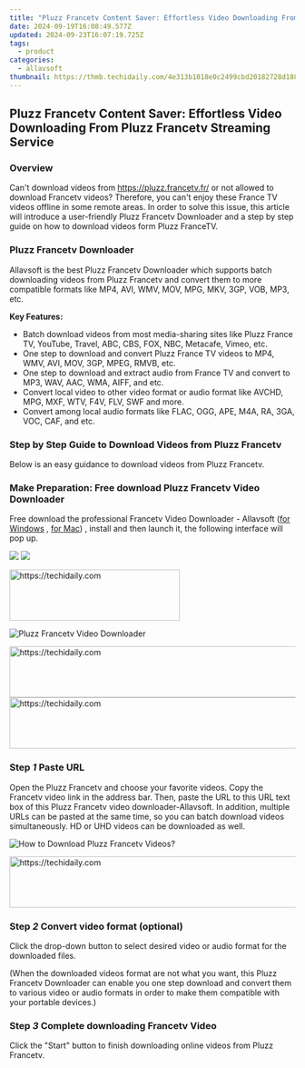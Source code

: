 ```yaml
---
title: "Pluzz Francetv Content Saver: Effortless Video Downloading From Pluzz Francetv Streaming Service"
date: 2024-09-19T16:08:49.577Z
updated: 2024-09-23T16:07:19.725Z
tags:
  - product
categories:
  - allavsoft
thumbnail: https://thmb.techidaily.com/4e313b1018e0c2499cbd20182728d1887cb747f9b7e2192f6f1e12c2015f85ae.jpg
---
```


## Pluzz Francetv Content Saver: Effortless Video Downloading From Pluzz Francetv Streaming Service

### Overview

Can't download videos from <https://pluzz.francetv.fr/> or not allowed to download Francetv videos? Therefore, you can't enjoy these France TV videos offline in some remote areas. In order to solve this issue, this article will introduce a user-friendly Pluzz Francetv Downloader and a step by step guide on how to download videos form Pluzz FranceTV.

### Pluzz Francetv Downloader

Allavsoft is the best Pluzz Francetv Downloader which supports batch downloading videos from Pluzz Francetv and convert them to more compatible formats like MP4, AVI, WMV, MOV, MPG, MKV, 3GP, VOB, MP3, etc.

**Key Features:**

* Batch download videos from most media-sharing sites like Pluzz France TV, YouTube, Travel, ABC, CBS, FOX, NBC, Metacafe, Vimeo, etc.
* One step to download and convert Pluzz France TV videos to MP4, WMV, AVI, MOV, 3GP, MPEG, RMVB, etc.
* One step to download and extract audio from France TV and convert to MP3, WAV, AAC, WMA, AIFF, and etc.
* Convert local video to other video format or audio format like AVCHD, MPG, MXF, WTV, F4V, FLV, SWF and more.
* Convert among local audio formats like FLAC, OGG, APE, M4A, RA, 3GA, VOC, CAF, and etc.

### Step by Step Guide to Download Videos from Pluzz Francetv

Below is an easy guidance to download videos from Pluzz Francetv.

### Make Preparation: Free download Pluzz Francetv Video Downloader

Free download the professional Francetv Video Downloader - Allavsoft ([for Windows](https://tools.techidaily.com/allavsoft/products/) , [for Mac](https://tools.techidaily.com/allavsoft/products/)) , install and then launch it, the following interface will pop up.

[![](https://www.allavsoft.com/how-to/../images/how-to/free-download-win.jpg)](https://tools.techidaily.com/allavsoft/products/) [![](https://www.allavsoft.com/how-to/../images/how-to/free-download-mac.jpg)](https://tools.techidaily.com/allavsoft/products/)

<!-- affiliate ads begin -->
<a href="https://aligracehair.sjv.io/c/5597632/1938677/19272" target="_top" id="1938677">
  <img src="//a.impactradius-go.com/display-ad/19272-1938677" border="0" alt="https://techidaily.com" width="300" height="90"/>
</a>
<img height="0" width="0" src="https://aligracehair.sjv.io/i/5597632/1938677/19272" style="position:absolute;visibility:hidden;" border="0" />
<!-- affiliate ads end -->

![Pluzz Francetv Video Downloader](https://www.allavsoft.com/how-to/../images/allavsoft/screen-shot-600.jpg)

<!-- affiliate ads begin -->
<a href="https://appsumo.8odi.net/c/5597632/2118305/7443" target="_top" id="2118305">
  <img src="//a.impactradius-go.com/display-ad/7443-2118305" border="0" alt="https://techidaily.com" width="728" height="90"/>
</a>
<img height="0" width="0" src="https://appsumo.8odi.net/i/5597632/2118305/7443" style="position:absolute;visibility:hidden;" border="0" />
<!-- affiliate ads end -->

<!-- affiliate ads begin -->
<a href="https://imp.i357552.net/c/5597632/999558/11832" target="_top" id="999558">
  <img src="//a.impactradius-go.com/display-ad/11832-999558" border="0" alt="https://techidaily.com" width="728" height="90"/>
</a>
<img height="0" width="0" src="https://imp.i357552.net/i/5597632/999558/11832" style="position:absolute;visibility:hidden;" border="0" />
<!-- affiliate ads end -->

### Step _1_ Paste URL

Open the Pluzz Francetv and choose your favorite videos. Copy the Francetv video link in the address bar. Then, paste the URL to this URL text box of this Pluzz Francetv video downloader-Allavsoft. In addition, multiple URLs can be pasted at the same time, so you can batch download videos simultaneously. HD or UHD videos can be downloaded as well.

![How to Download Pluzz Francetv Videos?](https://www.allavsoft.com/how-to/../images/how-to/download-pluzz-francetv-videos/download-pluzz-francetv-videos.jpg)

<!-- affiliate ads begin -->
<a href="https://ephamedtechinc.pxf.io/c/5597632/2137201/26400" target="_top" id="2137201">
  <img src="//a.impactradius-go.com/display-ad/26400-2137201" border="0" alt="https://techidaily.com" width="728" height="90"/>
</a>
<img height="0" width="0" src="https://ephamedtechinc.pxf.io/i/5597632/2137201/26400" style="position:absolute;visibility:hidden;" border="0" />
<!-- affiliate ads end -->

### Step _2_ Convert video format (optional)

Click the drop-down button to select desired video or audio format for the downloaded files.

(When the downloaded videos format are not what you want, this Pluzz Francetv Downloader can enable you one step download and convert them to various video or audio formats in order to make them compatible with your portable devices.)

### Step _3_ Complete downloading Francetv Video

Click the "Start" button to finish downloading online videos from Pluzz Francetv.

<ins class="adsbygoogle"
     style="display:block"
     data-ad-format="autorelaxed"
     data-ad-client="ca-pub-7571918770474297"
     data-ad-slot="1223367746"></ins>

<ins class="adsbygoogle"
     style="display:block"
     data-ad-client="ca-pub-7571918770474297"
     data-ad-slot="8358498916"
     data-ad-format="auto"
     data-full-width-responsive="true"></ins>



